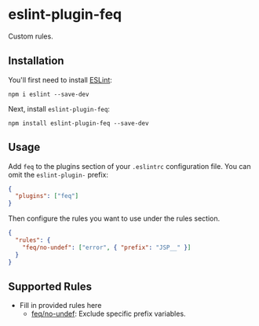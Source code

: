 # eslint-plugin-feq

Custom rules.

## Installation

You'll first need to install [ESLint](http://eslint.org):

```
npm i eslint --save-dev
```

Next, install `eslint-plugin-feq`:

```
npm install eslint-plugin-feq --save-dev
```

## Usage

Add `feq` to the plugins section of your `.eslintrc` configuration file. You can omit the `eslint-plugin-` prefix:

```json
{
  "plugins": ["feq"]
}
```

Then configure the rules you want to use under the rules section.

```json
{
  "rules": {
    "feq/no-undef": ["error", { "prefix": "JSP__" }]
  }
}
```

## Supported Rules

- Fill in provided rules here
  - [feq/no-undef](docs/rules/no-undef.md): Exclude specific prefix variables.
